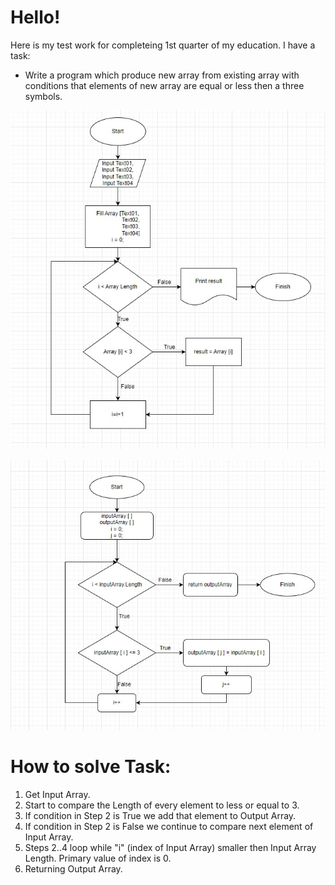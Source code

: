 # Hello!
Here is my test work for completeing 1st quarter of my education.
I have a task:
* Write a program which produce new array from existing array with conditions that elements of new array are equal or less then a three symbols.

![This is Diagram for the Task](Text_Array_Diagram.jpg)



![This is fixed Diagram for the Task](Text_Array_Diagram_fixed.jpg)

# How to solve Task:
1. Get Input Array.
2. Start to compare the Length of every element to less or equal to 3.
3. If condition in Step 2 is True we add that element to Output Array.
4. If condition in Step 2 is  False we continue to compare next element of Input Array.
5. Steps 2..4 loop while "i" (index of Input Array) smaller then Input Array Length. Primary value of index is 0.
6. Returning Output Array.
